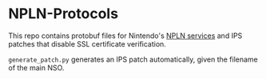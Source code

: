 # NPLN-Protocols
This repo contains protobuf files for Nintendo's [NPLN services](https://github.com/kinnay/NintendoClients/wiki/NPLN-Servers) and IPS patches that disable SSL certificate verification.

`generate_patch.py` generates an IPS patch automatically, given the filename of the main NSO.
